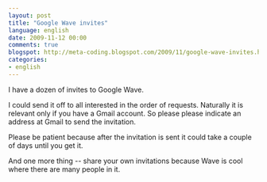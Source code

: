 ```yaml
---
layout: post
title: "Google Wave invites"
language: english
date: 2009-11-12 00:00
comments: true
blogspot: http://meta-coding.blogspot.com/2009/11/google-wave-invites.html
categories: 
- english
---
```

I have a dozen of invites to Google Wave.

I could send it off to all interested in the order of requests. Naturally it is relevant only if you have a Gmail account. So please please indicate an address at Gmail to send the invitation.

Please be patient because after the invitation is sent it could take a couple of days until you get it.

And one more thing -- share your own invitations because Wave is cool where there are many people in it.
